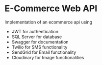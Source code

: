 # E-Commerce Web API

Implementation of an ecommerce api using
- JWT for authentication
- SQL Server for database
- Swagger for documentation
- Twilio for SMS functionality
- SendGrid for Email functionality
- Cloudinary for Image functionalities
